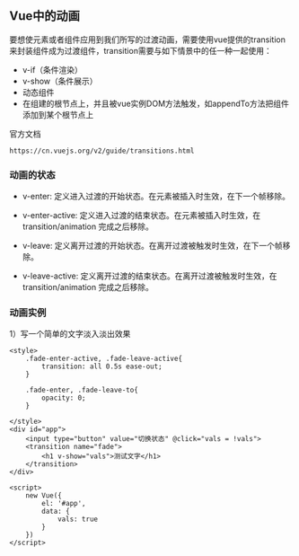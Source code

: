 ## Vue中的动画

要想使元素或者组件应用到我们所写的过渡动画，需要使用vue提供的transition来封装组件成为过渡组件，transition需要与如下情景中的任一种一起使用：

* v-if（条件渲染）
* v-show（条件展示）
* 动态组件
* 在组建的根节点上，并且被vue实例DOM方法触发，如appendTo方法把组件添加到某个根节点上

官方文档

```
https://cn.vuejs.org/v2/guide/transitions.html
```

### 动画的状态

* v-enter: 定义进入过渡的开始状态。在元素被插入时生效，在下一个帧移除。

* v-enter-active: 定义进入过渡的结束状态。在元素被插入时生效，在 transition/animation 完成之后移除。

* v-leave: 定义离开过渡的开始状态。在离开过渡被触发时生效，在下一个帧移除。

* v-leave-active: 定义离开过渡的结束状态。在离开过渡被触发时生效，在 transition/animation 完成之后移除。

### 动画实例

1）写一个简单的文字淡入淡出效果

```
<style>
    .fade-enter-active, .fade-leave-active{
        transition: all 0.5s ease-out;
    }

    .fade-enter, .fade-leave-to{
        opacity: 0;
    }

</style>
<div id="app">
    <input type="button" value="切换状态" @click="vals = !vals">
    <transition name="fade">
        <h1 v-show="vals">测试文字</h1>
    </transition>
</div>

<script>
    new Vue({
        el: '#app',
        data: {
            vals: true
        }
    })
</script> 
```